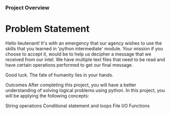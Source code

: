 ### Project Overview

 # Problem Statement

Hello lieutenant! It's with an emergency that our agency wishes to use the skills that you learned in 'python intermediate' module. Your mission if you choose to accept it, would be to help us decipher a message that we received from our intel. We have multiple text files that need to be read and have certain operations performed to get our final message.

Good luck. The fate of humanity lies in your hands.

Outcomes
After completing this project, you will have a better understanding of solving logical problems using python. In this project, you will be applying the following concepts:

String operations
Conditional statement and loops
File I/O
Functions


